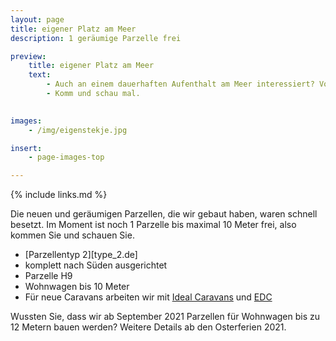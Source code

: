 ```yaml
---
layout: page
title: eigener Platz am Meer
description: 1 geräumige Parzelle frei

preview:
    title: eigener Platz am Meer
    text: 
        - Auch an einem dauerhaften Aufenthalt am Meer interessiert? Von den 22 Parzellen, die wir kürzlich für Wohnwagen gebaut haben, ist noch eine geräumige und nach Süden ausgerichtete Parzelle verfügbar.
        - Komm und schau mal.

        
images:
    - /img/eigenstekje.jpg

insert:
    - page-images-top

---
```


{% include links.md %}

Die neuen und geräumigen Parzellen, die wir gebaut haben, waren schnell besetzt. Im Moment ist noch 1 Parzelle bis maximal 10 Meter frei, also kommen Sie und schauen Sie.

- [Parzellentyp 2][type_2.de]
- komplett nach Süden ausgerichtet
- Parzelle H9
- Wohnwagen bis 10 Meter
- Für neue Caravans arbeiten wir mit [Ideal Caravans](https://ideal-caravans.be/) und [EDC](http://www.stacaravancentrum-edc.be/)

Wussten Sie, dass wir ab September 2021 Parzellen für Wohnwagen bis zu 12 Metern bauen werden? Weitere Details ab den Osterferien 2021.
